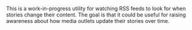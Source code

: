 This is a work-in-progress utility for watching RSS feeds to look for when
stories change their content. The goal is that it could be useful for raising
awareness about how media outlets update their stories over time.
